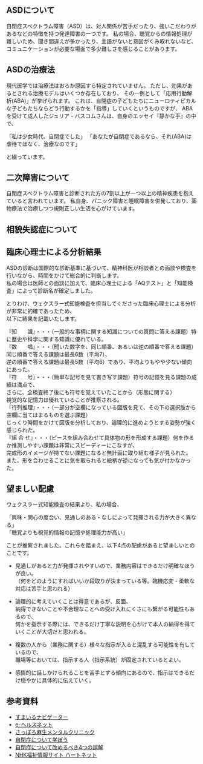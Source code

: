 ## ASDについて

自閉症スペクトラム障害（ASD）は、対人関係が苦手だったり、強いこだわりがあるなどの特徴を持つ発達障害の一つです。
私の場合、聴覚からの情報処理が難しいため、聞き間違えが多かったり、主語がないと意図がくみ取れないなど、
コミュニケーションが必要な場面で多少難しさを感じることがあります。

## ASDの治療法

現代医学では治療法はおろか原因すら特定されていません。
ただし、効果があるとされる治療モデルはいくつか存在しており、
その一例として「応用行動解析(ABA)」が挙げられます。
これは、自閉症の子どもたちにニューロティピカルな子どもたちならどう行動するかを「指導」していくというものですが、
ABAを受けて成人したジュリア・バスコムさんは、自身のエッセイ『静かな手』の中で、

「私は少女時代、自閉症でした」
「あなたが自閉症であるなら、それ(ABA)は虐待ではなく、治療なのです」

と綴っています。

## 二次障害について

自閉症スペクトラム障害と診断された方の7割以上が一つ以上の精神疾患を抱えていると言われています。
私自身、パニック障害と睡眠障害を併発しており、薬物療法で治療しつつ規則正しい生活を心がけています。

## 相貌失認症について

## 臨床心理士による分析結果

ASDの診断は国際的な診断基準に基づいて、精神科医が相談者との面談や検査を行いながら、時間をかけて総合的に判断します。  
私の場合は医師との面談に加えて、臨床心理士による「AQテスト」と「知能検査」によって診断名が確定しました。  
  
とりわけ、ウェクスラー式知能検査を担当してくださった臨床心理士による分析が非常に的確であったため、  
以下に結果を記載いたします。  
  
    
『知　　識』・・・（一般的な事柄に関する知識についての質問に答える課題）特に歴史や科学に関する知識に優れている。  
『数　　唱』・・・（聞いた数字を、同じ順番、あるいは逆の順番で答える課題）同じ順番で答える課題は最長6数（平均7）、  
                  逆の順番で答える課題は最長5数（平均6）であり、平均よりもやや少ない傾向にあった。  
『符　　号』・・・（簡単な記号を見て書き写す課題）符号の記憶を見る課題の成績は満点で、  
                  さらに、全検査終了後にも符号を覚えていたことから（形態に関する）  
                  視覚的な記憶力は優れていることが推察される。                  
『行列推理』・・・（一部分が空欄になっている図版を見て、その下の選択肢から空欄に当てはまるものを選ぶ課題）  
                  じっくり時間をかけて図版を分析しており、論理的に進めようとする姿勢が強く感じられた。  
『組 合 せ』・・・（ピースを組み合わせて具体物の形を形成する課題）何を作るか推測しやすい課題は非常にスピーディーにこなすが、  
                  完成形のイメージが持てない課題になると無計画に取り組む様子が見られた。  
                  また、形を合わせることに気を取られると絵柄が逆になっても気が付かなかった。
    
## 望ましい配慮

ウェクスラー式知能検査の結果より、私の場合、  
  
「興味・関心の度合い、見通しのある・なしによって発揮される力が大きく異なる」  
「聴覚よりも視覚的情報の記憶や処理能力が高い」  
  
ことが推察されました。これらを踏まえ、以下4点の配慮があると望ましいとのことです。    
  
  
- 見通しがあると力が発揮されやすいので、業務内容はできるだけ明確なほうが良い。  
 （何をどのようにすればいいか段取りが決まっている等。臨機応変・柔軟な対応は苦手と思われる）  
   
- 論理的に考えていくことは得意であるが、反面、  
  納得できないことや不合理なことへの受け入れにくさにも繋がる可能性もあるので、  
  何かを指示する際には、できるだけ丁寧な説明を心がけて本人の納得を得ていくことが大切だと思われる。  
  
- 複数の人から（業務に関する）様々な指示が入ると混乱する可能性を有しているので、  
  職場等においては、指示する人（指示系統）が固定されているとよい。  
  
- 感情的に話しかけられることを苦手とする傾向にあるので、指示はできるだけ穏やかに具体的に伝えていく。  
  
  
## 参考資料

- [すまいるナビゲーター](https://www.smilenavigator.jp/asd/abc/)
- [e-ヘルスネット](https://www.e-healthnet.mhlw.go.jp/information/heart/k-03-005.html)
- [さっぽろ麻生メンタルクリニック](https://www.asabu-mental-clinic.com/subject/11hattatsu_01jihei.html)
- [自閉症について学ぼう](https://wired.jp/2013/04/16/autism/)
- [自閉症について改めるべき4つの誤解](https://gigazine.net/news/20151009-4-misconceptions-about-autism/)
- [NHK福祉情報サイト ハートネット](https://www.nhk.or.jp/heart-net/hattatsu-otona/survive/)
